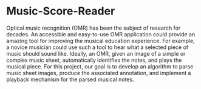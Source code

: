 # Music-Score-Reader
Optical music recognition (OMR) has been the subject of research for decades. An accessible and easy-to-use OMR application could provide an amazing tool for improving the musical education experience. For example, a novice musician could use such a tool to hear what a selected piece of music should sound like. Ideally, an OMR, given an image of a simple or complex music sheet, automatically identifies the notes, and plays the musical piece. For this project, our goal is to develop an algorithm to parse music sheet images, produce the associated annotation, and implement a playback mechanism for the parsed musical notes.
